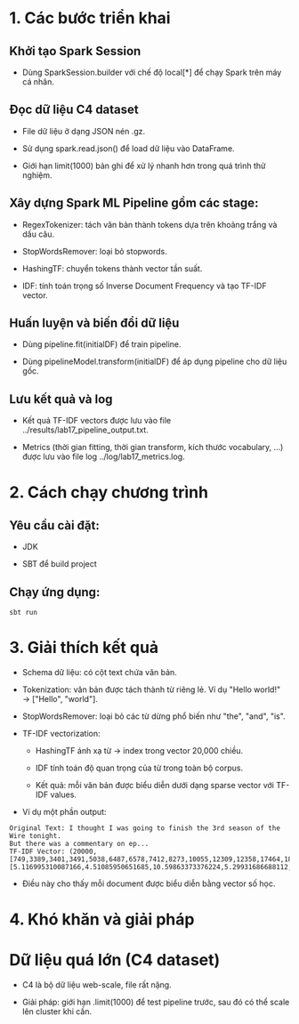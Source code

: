# 1. Các bước triển khai

## Khởi tạo Spark Session

- Dùng SparkSession.builder với chế độ local[*] để chạy Spark trên máy cá nhân.

## Đọc dữ liệu C4 dataset

- File dữ liệu ở dạng JSON nén .gz.

- Sử dụng spark.read.json() để load dữ liệu vào DataFrame.

- Giới hạn limit(1000) bản ghi để xử lý nhanh hơn trong quá trình thử nghiệm.

## Xây dựng Spark ML Pipeline gồm các stage:

- RegexTokenizer: tách văn bản thành tokens dựa trên khoảng trắng và dấu câu.

- StopWordsRemover: loại bỏ stopwords.

- HashingTF: chuyển tokens thành vector tần suất.

- IDF: tính toán trọng số Inverse Document Frequency và tạo TF-IDF vector.

## Huấn luyện và biến đổi dữ liệu

- Dùng pipeline.fit(initialDF) để train pipeline.

- Dùng pipelineModel.transform(initialDF) để áp dụng pipeline cho dữ liệu gốc.

## Lưu kết quả và log

- Kết quả TF-IDF vectors được lưu vào file ../results/lab17_pipeline_output.txt.

- Metrics (thời gian fitting, thời gian transform, kích thước vocabulary, …) được lưu vào file log ../log/lab17_metrics.log.


# 2. Cách chạy chương trình

## Yêu cầu cài đặt:

- JDK

- SBT để build project

## Chạy ứng dụng:
```
sbt run
```

# 3. Giải thích kết quả

- Schema dữ liệu: có cột text chứa văn bản.

- Tokenization: văn bản được tách thành từ riêng lẻ. Ví dụ "Hello world!" → ["Hello", "world"].

- StopWordsRemover: loại bỏ các từ dừng phổ biến như "the", "and", "is".

- TF-IDF vectorization:

  - HashingTF ánh xạ từ → index trong vector 20,000 chiều.

  - IDF tính toán độ quan trọng của từ trong toàn bộ corpus.

  - Kết quả: mỗi văn bản được biểu diễn dưới dạng sparse vector với TF-IDF values.

- Ví dụ một phần output:
```
Original Text: I thought I was going to finish the 3rd season of the Wire tonight.
But there was a commentary on ep...
TF-IDF Vector: (20000,[749,3389,3401,3491,5038,6487,6578,7412,8273,10055,12309,12358,17464,18431,18458,19878],[5.116995310087166,4.51085950651685,10.59863373376224,5.29931686688112,2.0489423749535485,3.1245651453969594,6.949535149660148,4.200704578213011,2.1465808445174646,2.781620394270129,3.730700948967275,6.204184579089802,3.96431580014878,3.147554663621658,3.443018876515494,3.5075573976530654])
```
- Điều này cho thấy mỗi document được biểu diễn bằng vector số học.

# 4. Khó khăn và giải pháp

# Dữ liệu quá lớn (C4 dataset)

- C4 là bộ dữ liệu web-scale, file rất nặng.

- Giải pháp: giới hạn .limit(1000) để test pipeline trước, sau đó có thể scale lên cluster khi cần.
